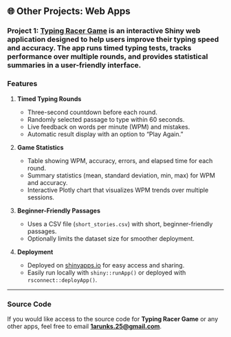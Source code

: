 ## 🌐 Other Projects: Web Apps

### Project 1: **[Typing Racer Game](https://arun-dev.shinyapps.io/typeracer/)** is an interactive Shiny web application designed to help users improve their typing speed and accuracy. The app runs timed typing tests, tracks performance over multiple rounds, and provides statistical summaries in a user-friendly interface.  

### Features
1. **Timed Typing Rounds**  
   - Three-second countdown before each round.  
   - Randomly selected passage to type within 60 seconds.  
   - Live feedback on words per minute (WPM) and mistakes.  
   - Automatic result display with an option to “Play Again.”

2. **Game Statistics**  
   - Table showing WPM, accuracy, errors, and elapsed time for each round.  
   - Summary statistics (mean, standard deviation, min, max) for WPM and accuracy.  
   - Interactive Plotly chart that visualizes WPM trends over multiple sessions.

3. **Beginner-Friendly Passages**  
   - Uses a CSV file (`short_stories.csv`) with short, beginner-friendly passages.  
   - Optionally limits the dataset size for smoother deployment.

4. **Deployment**  
   - Deployed on [shinyapps.io](https://www.shinyapps.io/) for easy access and sharing.  
   - Easily run locally with `shiny::runApp()` or deployed with `rsconnect::deployApp()`.

---

### Source Code
If you would like access to the source code for **Typing Racer Game** or any other apps, feel free to email **[1arunks.25@gmail.com](mailto:1arunks.25@gmail.com)**. 
